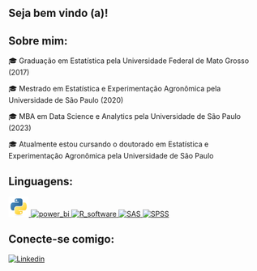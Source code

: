 ## Seja bem vindo (a)!

<h2 align="left"> Sobre mim:</h2>
<p>

🎓 Graduação em Estatística pela Universidade Federal de Mato Grosso (2017)

🎓 Mestrado em Estatística e Experimentação Agronômica pela Universidade de São Paulo (2020)

🎓 MBA em Data Science e Analytics pela Universidade de São Paulo (2023)

🎓 Atualmente estou cursando o doutorado em Estatística e Experimentação Agronômica pela Universidade de São Paulo
</p>

## Linguagens:
<p align="left"> <a href="https://www.python.org" target="_blank" rel="noreferrer"> <img src="https://raw.githubusercontent.com/devicons/devicon/master/icons/python/python-original.svg" alt="python" width="40" height="40"/> </a> 
<a href="https://www.microsoft.com/pt-br/power-platform/products/power-bi" target="_blank" rel="noreferrer"> <img src="https://upload.wikimedia.org/wikipedia/commons/thumb/c/cf/New_Power_BI_Logo.svg/1200px-New_Power_BI_Logo.svg.png" alt="power_bi" width="40" height="40"/> </a>
<a href="https://www.r-project.org/" target="_blank" rel="noreferrer"> <img src="https://www.r-project.org/Rlogo.png" alt="R_software" width="40" height="40"/> </a>
<a href="https://www.sas.com/" target="_blank" rel="noreferrer"> <img src="https://seeklogo.com/images/S/sas-institute-inc-logo-724F521E0C-seeklogo.com.png" alt="SAS" width="40" height="40"/> </a>
<a href="https://www.ibm.com/br-pt/products/spss-statistics" target="_blank" rel="noreferrer"> <img src="https://cdn.worldvectorlogo.com/logos/spss-1.svg" alt="SPSS" width="40" height="40"/> </a> </p>

<h2 align="left"> Conecte-se comigo:</h2>
<p align="left"> <a href="https://www.linkedin.com/in/jhessica-leticia-kirch/" target="_blank" rel="noreferrer"> <img src="hhttps://logos-world.net/wp-content/uploads/2020/05/Linkedin-Logo.jpg" alt="Linkedin" width="40" height="40"/> </a> </p>


<!--
**jhessicakirch/jhessicakirch** is a ✨ _special_ ✨ repository because its `README.md` (this file) appears on your GitHub profile.

Here are some ideas to get you started:

- 🔭 I’m currently working on ...
- 🌱 I’m currently learning ...
- 👯 I’m looking to collaborate on ...
- 🤔 I’m looking for help with ...
- 💬 Ask me about ...
- 📫 How to reach me: ...
- 😄 Pronouns: ...
- ⚡ Fun fact: ...
-->

